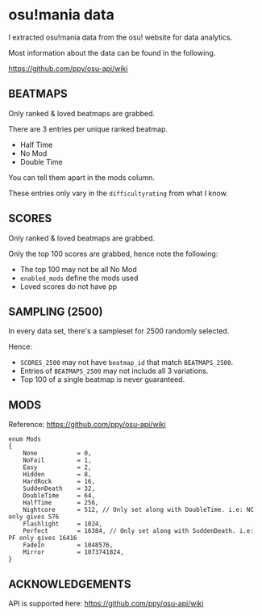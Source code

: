 # osu!mania data
I extracted osu!mania data from the osu! website for data analytics.

Most information about the data can be found in the following.

https://github.com/ppy/osu-api/wiki

## BEATMAPS
Only ranked & loved beatmaps are grabbed.

There are 3 entries per unique ranked beatmap.
- Half Time
- No Mod
- Double Time

You can tell them apart in the mods column.

These entries only vary in the ``difficultyrating`` from what I know.

## SCORES
Only ranked & loved beatmaps are grabbed.

Only the top 100 scores are grabbed, hence note the following:
- The top 100 may not be all No Mod
- ``enabled_mods`` define the mods used
- Loved scores do not have pp

## SAMPLING (2500)
In every data set, there's a sampleset for 2500 randomly selected.

Hence:
- `SCORES_2500` may not have `beatmap_id` that match `BEATMAPS_2500`.
- Entries of `BEATMAPS_2500` may not include all 3 variations.
- Top 100 of a single beatmap is never guaranteed.

## MODS

Reference: https://github.com/ppy/osu-api/wiki

```
enum Mods
{
    None           = 0,
    NoFail         = 1,
    Easy           = 2,
    Hidden         = 8,
    HardRock       = 16,
    SuddenDeath    = 32,
    DoubleTime     = 64,
    HalfTime       = 256,
    Nightcore      = 512, // Only set along with DoubleTime. i.e: NC only gives 576
    Flashlight     = 1024,
    Perfect        = 16384, // Only set along with SuddenDeath. i.e: PF only gives 16416  
    FadeIn         = 1048576,
    Mirror         = 1073741824,
}
```

## ACKNOWLEDGEMENTS

API is supported here: https://github.com/ppy/osu-api/wiki
